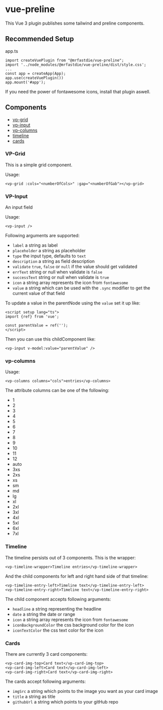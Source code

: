 # vue-preline

This Vue 3 plugin publishes some tailwind and preline components.

## Recommended Setup

app.ts

    import createVuePlugin from "@mrfastdie/vue-preline";
    import '../node_modules/@mrfastdie/vue-preline/dist/style.css';
    ...
    const app = createApp(App);
    app.use(createVuePlugin())
    app.mount('#app');

If you need the power of fontawesome icons, install that plugin aswell.


## Components

 - [vp-grid](#vp-grid)
 - [vp-input](#vp-input)
 - [vp-columns](#vp-columns)
 - [timeline](#timeline)
 - [cards](#cards)

### VP-Grid
This is a simple grid component.

Usage:

    <vp-grid :cols="<numberOfCols>" :gap="<numberOfGab"></vp-grid>

### VP-Input
An input field

Usage:

    <vp-input />

Following arguments are supported:
 - `label` a string as label
 - `placeholder` a string as placeholder
 - `type` the input type, defaults to `text`
 - `description` a string as field description
 - `validate` `true`, `false` or `null` if the value should get validated
 - `errText` string or null when validate is `false`
 - `successText` string or null when validate is `true`
 - `icon` a string array represents the icon from `fontawesome`
 - `value` a string which can be used with the `.sync` modifier to get the current value of that field
 
To update a value in the parentNode using the `value` set it up like:

    <script setup lang="ts">
    import {ref} from 'vue';
    
    const parentValue = ref('');
    </script>

Then you can use this childComponent like:

    <vp-input v-model:value="parentValue" />

### vp-columns
Usage:

    <vp-columns columns="cols">entries</vp-columns>

The attribute columns can be one of the following:
 - 1
 - 2
 - 3
 - 4
 - 5
 - 6
 - 7
 - 8
 - 9
 - 10
 - 11
 - 12
 - auto
 - 3xs
 - 2xs
 - xs
 - sm
 - md
 - lg
 - xl
 - 2xl
 - 3xl
 - 4xl
 - 5xl
 - 6xl
 - 7xl
 
### Timeline
The timeline persists out of 3 components. This is the wrapper:

    <vp-timeline-wrapper>Timeline entries</vp-timeline-wrapper>

And the child components for left and right hand side of that timeline:

    <vp-timeline-entry-left>Timeline text</vp-timeline-entry-left>
    <vp-timeline-entry-right>Timeline text</vp-timeline-entry-right>

The child component accepts following arguments:
 - `headline` a string representing the headline
 - `date` a string the date or range
 - `icon` a string array represents the icon from `fontawesome`
 - `iconBackgroundColor` the css background color for the icon
 - `iconTextColor` the css text color for the icon

### Cards
There are currently 3 card components:

    <vp-card-img-top>Card text</vp-card-img-top>
    <vp-card-img-left>Card text</vp-card-img-left>
    <vp-card-img-right>Card text</vp-card-img-right>

The cards accept following arguments:
 - `imgSrc` a string which points to the image you want as your card image
 - `title` a string as title
 - `githubUrl` a string which points to your gitHub repo
